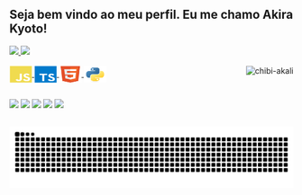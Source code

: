 ## Seja bem vindo ao meu perfil. Eu me chamo Akira Kyoto!
 <div>
  <a href="https://github.com/akirakyoto">
  <img height="180em" src="https://github-readme-stats.vercel.app/api?username=akirakyoto&show_icons=true&theme=dark&include_all_commits=true&count_private=true"/>
  <img height="180em" src="https://github-readme-stats.vercel.app/api/top-langs/?username=akirakyoto&layout=compact&langs_count=7&theme=dark"/>
</div>
<div style="display: inline_block"><br>
  <img align="center" alt="js-icon" height="30" width="40" src="https://raw.githubusercontent.com/devicons/devicon/master/icons/javascript/javascript-plain.svg">
  <img align="center" alt="ts-icon" height="30" width="40" src="https://raw.githubusercontent.com/devicons/devicon/master/icons/typescript/typescript-plain.svg">
  <img align="center" alt="html-icon" height="30" width="40" src="https://raw.githubusercontent.com/devicons/devicon/master/icons/html5/html5-original.svg">
  <img align="center" alt="python-icon" height="30" width="40" src="https://raw.githubusercontent.com/devicons/devicon/master/icons/python/python-original.svg">
  <img align="right" alt="chibi-akali" src="https://media.discordapp.net/attachments/717527957589196893/886150089981198347/6cc00a42dd0a7a6e6b39abf170f1fe44.png">
</div>
  
  ##
 
<div> 
  <a href="https://www.instagram.com/akjaum" target="_blank"><img src="https://img.shields.io/badge/-Instagram-%23E4405F?style=for-the-badge&logo=instagram&logoColor=white" target="_blank"></a>
 	<a href="https://www.twitch.tv/akjaum" target="_blank"><img src="https://img.shields.io/badge/Twitch-9146FF?style=for-the-badge&logo=twitch&logoColor=white" target="_blank"></a>
 <a href="https://discord.gg/rF7XT3GjtB" target="_blank"><img src="https://img.shields.io/badge/Discord-7289DA?style=for-the-badge&logo=discord&logoColor=white" target="_blank"></a> 
  <a href = "https://twitter.com/AkJaum"><img src="https://img.shields.io/badge/Twitter-1DA1F2?style=for-the-badge&logo=twitter&logoColor=white" target="_blank"></a>
  <a href="https://www.linkedin.com/in/rafaella-ballerini-45875016a" target="_blank"><img src="https://img.shields.io/badge/-LinkedIn-%230077B5?style=for-the-badge&logo=linkedin&logoColor=white" target="_blank"></a>
  
  ##
 
  ![Snake animation](https://github.com/akirakyoto/rafaballerini/blob/output/github-contribution-grid-snake.svg)
 
</div>
